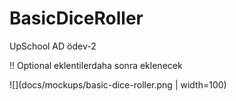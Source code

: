 # BasicDiceRoller
UpSchool AD ödev-2

!!  Optional eklentilerdaha sonra eklenecek

![](docs/mockups/basic-dice-roller.png | width=100)
